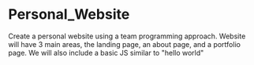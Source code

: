 # Personal_Website

Create a personal website using a team programming approach. Website will have 3 main areas, the landing page, an about page, and a portfolio page. We will also include a basic JS similar to "hello world"
